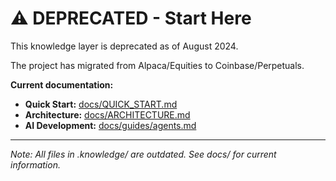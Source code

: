 # ⚠️ DEPRECATED - Start Here

This knowledge layer is deprecated as of August 2024.

The project has migrated from Alpaca/Equities to Coinbase/Perpetuals.

**Current documentation:**
- **Quick Start:** [docs/QUICK_START.md](../docs/QUICK_START.md)
- **Architecture:** [docs/ARCHITECTURE.md](../docs/ARCHITECTURE.md)
- **AI Development:** [docs/guides/agents.md](../docs/guides/agents.md)

---
*Note: All files in .knowledge/ are outdated. See docs/ for current information.*